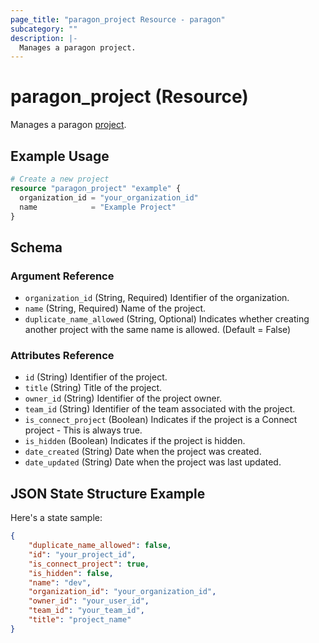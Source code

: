 ```yaml
---
page_title: "paragon_project Resource - paragon"
subcategory: ""
description: |-
  Manages a paragon project.
---
```


# paragon_project (Resource)

Manages a paragon [project](https://docs-prod.useparagon.com/deploying-integrations/projects).


## Example Usage

```terraform
# Create a new project
resource "paragon_project" "example" {
  organization_id = "your_organization_id"
  name            = "Example Project"
}
```

## Schema

### Argument Reference

- `organization_id` (String, Required) Identifier of the organization.
- `name` (String, Required) Name of the project.
- `duplicate_name_allowed` (String, Optional) Indicates whether creating another project with the same name is allowed. (Default = False)

### Attributes Reference

- `id` (String) Identifier of the project.
- `title` (String) Title of the project.
- `owner_id` (String) Identifier of the project owner.
- `team_id` (String) Identifier of the team associated with the project.
- `is_connect_project` (Boolean) Indicates if the project is a Connect project - This is always true.
- `is_hidden` (Boolean) Indicates if the project is hidden.
- `date_created` (String) Date when the project was created.
- `date_updated` (String) Date when the project was last updated.


## JSON State Structure Example

Here's a state sample:

```json
{
    "duplicate_name_allowed": false,
    "id": "your_project_id",
    "is_connect_project": true,
    "is_hidden": false,
    "name": "dev",
    "organization_id": "your_organization_id",
    "owner_id": "your_user_id",
    "team_id": "your_team_id",
    "title": "project_name"
}
```
